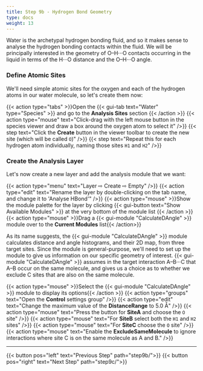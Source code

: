 ```yaml
---
title: Step 9b - Hydrogen Bond Geometry
type: docs
weight: 13
---
```


Water is the archetypal hydrogen bonding fluid, and so it makes sense to analyse the hydrogen bonding contacts within the fluid. We will be principally interested in the geometry of O&ndash;H&middot;&middot;&middot;O contacts occurring in the liquid in terms of the H&middot;&middot;&middot;O distance and the O&ndash;H&middot;&middot;&middot;O angle.

### Define Atomic Sites

We'll need simple atomic sites for the oxygen and each of the hydrogen atoms in our water molecule, so let's create them now:

{{< action type="tabs" >}}Open the {{< gui-tab text="Water" type="Species" >}} and go to the **Analysis Sites** section {{< /action >}}
{{< action type="mouse" text="Click-drag with the left mouse button in the species viewer and draw a box around the oxygen atom to select it" />}}
{{< step text="Click the **Create** button in the viewer toolbar to create the new site (which will be called `O`)" />}}
{{< step text="Repeat this for each hydrogen atom individually, naming those sites `H1` and `H2`" />}}

### Create the Analysis Layer

Let's now create a new layer and add the analysis module that we want:

{{< action type="menu" text="Layer &#8680; Create &#8680; Empty" />}}
{{< action type="edit" text="Rename the layer by double-clicking on the tab name, and change it to 'Analyse HBond'" />}}
{{< action type="mouse" >}}Show the module palette for the layer by clicking {{< gui-button text="Show Available Modules" >}} at the very bottom of the module list {{< /action >}}
{{< action type="mouse" >}}Drag a {{< gui-module "CalculateDAngle" >}} module over to the **Current Modules** list{{< /action>}}

As its name suggests, the {{< gui-module "CalculateDAngle" >}} module calculates distance and angle histograms, and their 2D map, from three target sites. Since the module is general-purpose, we'll need to set up the module to give us information on our specific geometry of interest. {{< gui-module "CalculateDAngle" >}} assumes in the target interaction A&ndash;B&middot;&middot;&middot;C that A&ndash;B occur on the same molecule, and gives us a choice as to whether we exclude C sites that are also on the same molecule.

{{< action type="mouse" >}}Select the {{< gui-module "CalculateDAngle" >}} module to display its options{{< /action >}}
{{< action type="groups" text="Open the **Control** settings group" />}}
{{< action type="edit" text="Change the maximum value of the **DistanceRange** to 5.0 &#8491;" />}}
{{< action type="mouse" text="Press the button for **SiteA** and choose the `O` site" />}}
{{< action type="mouse" text="For **SiteB** select both the `H1` and `H2` sites" />}}
{{< action type="mouse" text="For **SiteC** choose the `O` site" />}}
{{< action type="mouse" text="Enable the **ExcludeSameMolecule** to ignore interactions where site C is on the same molecule as A and B." />}}

* * *
{{< button pos="left" text="Previous Step" path="step9b/">}}
{{< button pos="right" text="Next Step" path="step9c/">}}
